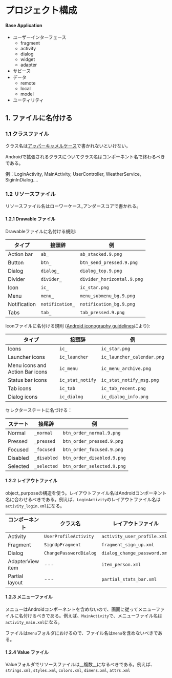 # プロジェクト構成

#### Base Application
* ユーザーインターフェース
	* fragment
	* activity
	* dialog
	* widget
	* adapter
* サビース
* データ
	* remote
	* local
	* model	 
* ユーティリティ

## 1. ファイルに名付ける

### 1.1 クラスファイル

クラス名は[アッパーキャメルケース](https://ja.wikipedia.org/wiki/%E3%82%AD%E3%83%A3%E3%83%A1%E3%83%AB%E3%82%B1%E3%83%BC%E3%82%B9)で書かれないといけない。 

Androidで拡張されるクラスについてクラス名はコンポーネント名で終わるべきである。

例：LoginActivity, MainActivity, UserController, WeatherService, SiginInDialog....

### 1.2 リソースファイル <Resources>

リソースファイル名はローワーケース_アンダースコアで書かれる。

#### 1.2.1 Drawable ファイル

Drawableファイルに名付ける規則:


| タイプ   | 接頭辞            |		例               |
|--------------| ------------------|-----------------------------|
| Action bar   | `ab_`             | `ab_stacked.9.png`          |
| Button       | `btn_`	            | `btn_send_pressed.9.png`    |
| Dialog       | `dialog_`         | `dialog_top.9.png`          | 
| Divider      | `divider_`        | `divider_horizontal.9.png`  |
| Icon         | `ic_`	            | `ic_star.png`               |
| Menu         | `menu_	`           | `menu_submenu_bg.9.png`     |
| Notification | `notification_`	| `notification_bg.9.png`     |
| Tabs         | `tab_`            | `tab_pressed.9.png`         |

Iconファイルに名付ける規則 ([Android iconography guidelines](http://developer.android.com/design/style/iconography.html)により):

| タイプ                      | 接頭辞       | 例                     |
| --------------------------------| ----------------   | ---------------------------- | 
| Icons                           | `ic_`              | `ic_star.png`                |
| Launcher icons                  | `ic_launcher`      | `ic_launcher_calendar.png`   |
| Menu icons and Action Bar icons | `ic_menu`          | `ic_menu_archive.png`        |
| Status bar icons                | `ic_stat_notify`   | `ic_stat_notify_msg.png`     |
| Tab icons                       | `ic_tab`           | `ic_tab_recent.png`          |
| Dialog icons                    | `ic_dialog`        | `ic_dialog_info.png`         |

セレクターステートに名づける：

| ステート	       | 接尾辞     | 例                     |
|--------------|-----------------|-----------------------------|
| Normal       | `_normal`       | `btn_order_normal.9.png`    |
| Pressed      | `_pressed`      | `btn_order_pressed.9.png`   |
| Focused      | `_focused`      | `btn_order_focused.9.png`   |
| Disabled     | `_disabled`     | `btn_order_disabled.9.png`  |
| Selected     | `_selected`     | `btn_order_selected.9.png`  |


#### 1.2.2 レイアウトファイル

object_purposeの構造を使う。レイアウトファイル名はAndroidコンポーネント名に合わせるべきである。例えば、`LoginActivity`のレイアウトファイル名は`activity_login.xml`になる。

| コンポーネント        | クラス名             | レイアウトファイル                 |
| ---------------- | ---------------------- | ----------------------------- |
| Activity         | `UserProfileActivity`  | `activity_user_profile.xml`   |
| Fragment         | `SignUpFragment`       | `fragment_sign_up.xml`        |
| Dialog           | `ChangePasswordDialog` | `dialog_change_password.xml`  |
| AdapterView item | ---                    | `item_person.xml`             |
| Partial layout   | ---                    | `partial_stats_bar.xml`       |

#### 1.2.3 メニューファイル
 
メニューはAndroidコンポーネントを含めないので、画面に従ってメニューファイルに名付けるべきである。例えば、`MainActivity`で、メニューファイル名は`activity_main.xml`になる。

ファイルは`menu`フォルダにおけるので、ファイル名は`menu`を含めないべきである。

#### 1.2.4 Value ファイル

Valueフォルダでリソースファイルは__複数__になるべきである。例えば、`strings.xml`, `styles.xml`, `colors.xml`, `dimens.xml`, `attrs.xml`
